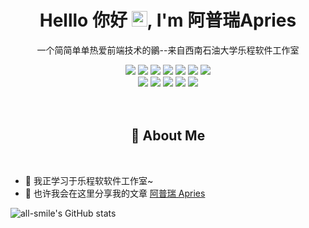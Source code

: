 <!-- 标题 + 个人描述, emoji 取自: http://emojihomepage.com -->
<p align="center">
  <h1 height="200px" align="center">
    Helllo 你好 <img src="https://cdn.jsdelivr.net/gh/MaleWeb/picture/images/techblog/hi.gif" width="25">, I'm 阿普瑞Apries
  </h1>
   <p align="center">一个简简单单热爱前端技术的鶸--来自<img >西南石油大学乐程软件工作室</p>
</p>

<!-- 
  技术栈标签, 小标签来自: https://shields.io/
  1. shields 链接格式: https://img.shields.io/badge/-{标签文本}-{标签背景色}?style={标签类型}&logo={标签前面 Logo}&logoColor={Logo 颜色}
  2. shields 可选 Logo 列表参考: https://github.com/simple-icons/simple-icons/blob/develop/slugs.md
-->
<div align="center">
  <img src="https://img.shields.io/badge/-JavaScript-f6da1c?style=flat&logo=javascript&logoColor=white">
  <img src="https://img.shields.io/badge/-TypeScript-2b6dbf?style=flat&logo=typescript&logoColor=white">
  <img src="https://img.shields.io/badge/-React-00b4ce?style=flat&logo=react&logoColor=white">
  <img src="https://img.shields.io/badge/-ReactNative-61DAFB?style=flat&logo=react&logoColor=white">
  <img src="https://img.shields.io/badge/-Node.js-3C873A?style=flat&logo=Node.js&logoColor=white">
  <img src="https://img.shields.io/badge/-Electron-47838F?style=flat&logo=Electron&logoColor=white">
  <img src="https://img.shields.io/badge/-Sass-b37feb?style=flat&logo=sass&logoColor=white">

</div>
<div align="center">
  <img src="https://img.shields.io/badge/-Git-ee462c?style=flat&logo=git&logoColor=white">
  <img src="https://img.shields.io/badge/-Docker-218bea?style=flat&logo=docker&logoColor=white">
  <img src="https://img.shields.io/badge/-Github-black?style=flat&logo=github">
  <img src="https://img.shields.io/badge/-Webpack-%232C3A42?style=flat-square&logo=webpack">
  <img src="https://img.shields.io/badge/-ESLint-%234B32C3?style=flat-square&logo=eslint">
</div>

<!-- 背景图 -->
<br />
<br />


<!-- 关于我 -->
<h2 height="200px" align="center">🎉 About Me</h2>
<br />

- 🔭 我正学习于乐程软软件工作室~
- 👻 也许我会在这里分享我的文章 [阿普瑞 Apries](http://apries.xyz)

![all-smile's GitHub stats](https://github-readme-stats.vercel.app/api?username=all-smile&show_icons=true&theme=tokyonight)

